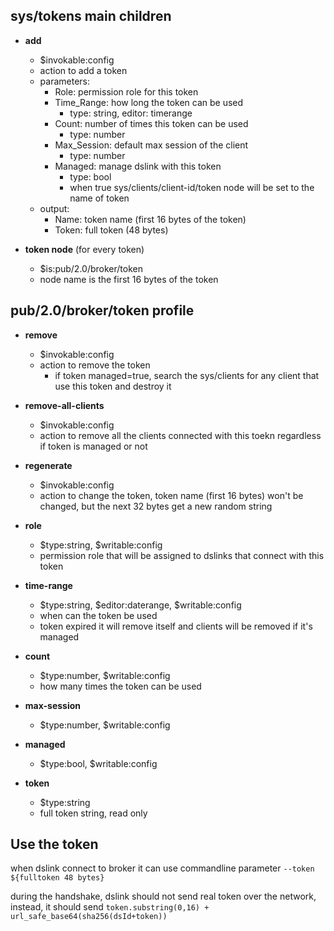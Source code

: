 ## sys/tokens main children

* **add**
  * $invokable:config
  * action to add a token
  * parameters:
    * Role: permission role for this token
    * Time_Range: how long the token can be used
      * type: string, editor: timerange
    * Count: number of times this token can be used
      * type: number
    * Max_Session: default max session of the client
      * type: number
    * Managed: manage dslink with this token
      * type: bool
      * when true sys/clients/client-id/token node will be set to the name of token
  * output:
    * Name: token name (first 16 bytes of the token)
    * Token: full token (48 bytes)

* **token node** (for every token)
  * $is:pub/2.0/broker/token
  * node name is the first 16 bytes of the token

## pub/2.0/broker/token profile

* **remove**
  * $invokable:config
  * action to remove the token
    * if token managed=true, search the sys/clients for any client that use this token and destroy it

* **remove-all-clients**
  * $invokable:config
  * action to remove all the clients connected with this toekn regardless if token is managed or not

* **regenerate**
  * $invokable:config
  * action to change the token, token name (first 16 bytes) won't be changed, but the next 32 bytes get a new random string

* **role**
  * $type:string, $writable:config
  * permission role that will be assigned to dslinks that connect with this token
  
* **time-range**
  * $type:string, $editor:daterange, $writable:config
  * when can the token be used
  * token expired it will remove itself and clients will be removed if it's managed

* **count**
  * $type:number, $writable:config
  * how many times the token can be used

* **max-session**
  * $type:number, $writable:config

* **managed**
  * $type:bool, $writable:config
  
* **token**
  * $type:string
  * full token string, read only


## Use the token
when dslink connect to broker it can use commandline parameter `--token ${fulltoken 48 bytes}`

during the handshake, dslink should not send real token over the network, instead, it should send `token.substring(0,16) + url_safe_base64(sha256(dsId+token))`

